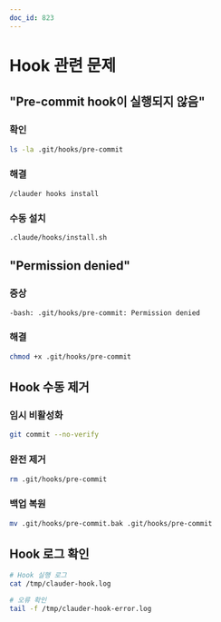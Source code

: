 ```yaml
---
doc_id: 823
---
```


# Hook 관련 문제

## "Pre-commit hook이 실행되지 않음"

### 확인
```bash
ls -la .git/hooks/pre-commit
```

### 해결
```
/clauder hooks install
```

### 수동 설치
```bash
.claude/hooks/install.sh
```

## "Permission denied"

### 증상
```
-bash: .git/hooks/pre-commit: Permission denied
```

### 해결
```bash
chmod +x .git/hooks/pre-commit
```

## Hook 수동 제거

### 임시 비활성화
```bash
git commit --no-verify
```

### 완전 제거
```bash
rm .git/hooks/pre-commit
```

### 백업 복원
```bash
mv .git/hooks/pre-commit.bak .git/hooks/pre-commit
```

## Hook 로그 확인

```bash
# Hook 실행 로그
cat /tmp/clauder-hook.log

# 오류 확인
tail -f /tmp/clauder-hook-error.log
```